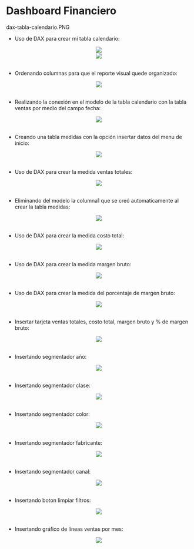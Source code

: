 # Dashboard Financiero

dax-tabla-calendario.PNG

- Uso de DAX para crear mi tabla calendario:
<div align="center">
  <img  src="https://raw.githubusercontent.com/WilliamLopez663/Dashboard-Financiero/main/assets/images/dax-tabla-calendario.PNG">
</div>
<div align="center">
  <img  src="https://raw.githubusercontent.com/WilliamLopez663/Dashboard-Financiero/main/assets/images/tabla-calendario-creada.PNG">
</div>
<br>

- Ordenando columnas para que el reporte visual quede organizado:
<div align="center">
  <img  src="https://raw.githubusercontent.com/WilliamLopez663/Dashboard-Financiero/main/assets/images/ordenar-columnas.PNG">
</div>
<br>

- Realizando la conexión en el modelo de la tabla calendario con la tabla ventas por medio del campo fecha:
<div align="center">
  <img  src="https://raw.githubusercontent.com/WilliamLopez663/Dashboard-Financiero/main/assets/images/conexion-modelo-ventas-calendario.PNG">
</div>
<br>

- Creando una tabla medidas con la opción insertar datos del menu de inicio:
<div align="center">
  <img  src="https://raw.githubusercontent.com/WilliamLopez663/Dashboard-Financiero/main/assets/images/insertar-datos-tabla-medidas.PNG">
</div>
<br>

- Uso de DAX para crear la medida ventas totales:
<div align="center">
  <img  src="https://raw.githubusercontent.com/WilliamLopez663/Dashboard-Financiero/main/assets/images/medida-ventas-totales.PNG">
</div>
<br>

- Eliminando del modelo la columna1 que se creó automaticamente al crear la tabla medidas:
<div align="center">
  <img  src="https://raw.githubusercontent.com/WilliamLopez663/Dashboard-Financiero/main/assets/images/eliminando-columna1-del-modelo.PNG">
</div>
<br>

- Uso de DAX para crear la medida costo total:
<div align="center">
  <img  src="https://raw.githubusercontent.com/WilliamLopez663/Dashboard-Financiero/main/assets/images/medida-costo-total.PNG">
</div>
<br>

- Uso de DAX para crear la medida margen bruto:
<div align="center">
  <img  src="https://raw.githubusercontent.com/WilliamLopez663/Dashboard-Financiero/main/assets/images/medida-margen-bruto.PNG">
</div>
<br>

- Uso de DAX para crear la medida del porcentaje de margen bruto:
<div align="center">
  <img  src="https://raw.githubusercontent.com/WilliamLopez663/Dashboard-Financiero/main/assets/images/medida-porcentaje-margen-bruto.PNG">
</div>
<br>

- Insertar tarjeta ventas totales, costo total, margen bruto y % de margen bruto:
<div align="center">
  <img  src="https://raw.githubusercontent.com/WilliamLopez663/Dashboard-Financiero/main/assets/images/insertar-tarjeta-ventas-costo-margen.PNG">
</div>
<br>

- Insertando segmentador año:
<div align="center">
  <img  src="https://raw.githubusercontent.com/WilliamLopez663/Dashboard-Financiero/main/assets/images/insertando-segmentador-año.PNG">
</div>
<br>

- Insertando segmentador clase:
<div align="center">
  <img  src="https://raw.githubusercontent.com/WilliamLopez663/Dashboard-Financiero/main/assets/images/insertando-segmentador-clase.PNG">
</div>
<br>

- Insertando segmentador color:
<div align="center">
  <img  src="https://raw.githubusercontent.com/WilliamLopez663/Dashboard-Financiero/main/assets/images/insertando-segmentador-color.PNG">
</div>
<br>

- Insertando segmentador fabricante:
<div align="center">
  <img  src="https://raw.githubusercontent.com/WilliamLopez663/Dashboard-Financiero/main/assets/images/insertando-segmentador-fabricante.PNG">
</div>
<br>

- Insertando segmentador canal:
<div align="center">
  <img  src="https://raw.githubusercontent.com/WilliamLopez663/Dashboard-Financiero/main/assets/images/insertando-segmentador-canal.PNG">
</div>
<br>

- Insertando boton limpiar filtros:
<div align="center">
  <img  src="https://raw.githubusercontent.com/WilliamLopez663/Dashboard-Financiero/main/assets/images/insertando-boton-limpiar-filtros.PNG">
</div>
<br>

- Insertando gráfico de lineas ventas por mes:
<div align="center">
  <img  src="https://raw.githubusercontent.com/WilliamLopez663/Dashboard-Financiero/main/assets/images/insertar-grafico-lineas-ventas-totales-mes.PNG">
</div>
<br>






